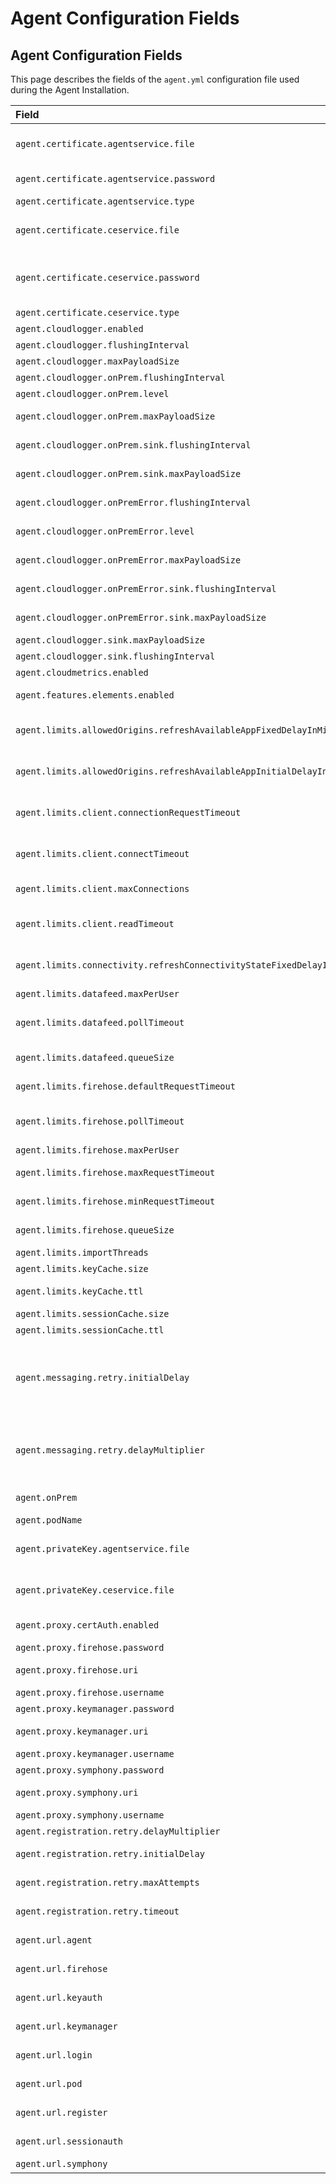 # Agent Configuration Fields

## Agent Configuration Fields

This page describes the fields of the `agent.yml` configuration file used during the Agent Installation.

| Field | Required | Description |
| :--- | :--- | :--- |
| `agent.certificate.agentservice.file` | No | The "agentservice" user certificate file. Either certificate or RSA authentication of the user key must be set for OBO functionality to be available. Default: unset. |
| `agent.certificate.agentservice.password` | No | The "agentservice" user certificate password. Required if the agentservice certificate is set. Default: unset |
| `agent.certificate.agentservice.type` | Yes | The "agentservice" user certificate type. Default: pkcs12. |
| `agent.certificate.ceservice.file` | No | The "ceservice" user certificate file. Either certificate or RSA authentication of the user key must be set for Firehose functionality to be available. Default: unset |
| `agent.certificate.ceservice.password` | Yes if the ceservice certificate is set. | The "ceservice" user certificate password. Default: unset |
| `agent.certificate.ceservice.type` | No | The "agentservice" user certificate type. Default: pkcs12. |
| `agent.cloudlogger.enabled` | No | Indicates whether to enable cloud logging. Default: true |
| `agent.cloudlogger.flushingInterval` | No | The flushing interval of the cloud logger. Default: 5 |
| `agent.cloudlogger.maxPayloadSize` | No | Maximum payload size of the cloud logger. Default: 1 |
| `agent.cloudlogger.onPrem.flushingInterval` | No | The flushing interval of the on-prem cloud log. Default: 5 |
| `agent.cloudlogger.onPrem.level` | No | The log level of the on-prem cloud log. Default: INFO |
| `agent.cloudlogger.onPrem.maxPayloadSize` | No | Maximum payload size of the on-prem cloud log. Default: 1 |
| `agent.cloudlogger.onPrem.sink.flushingInterval` | No | The flushing interval of the on-prem cloud logger sink. Default: 5 |
| `agent.cloudlogger.onPrem.sink.maxPayloadSize` | No | Maximum payload size of the on-prem cloud logger sink. Default: 10 |
| `agent.cloudlogger.onPremError.flushingInterval` | No | The flushing interval of the on-prem cloud error log. Default: 5 |
| `agent.cloudlogger.onPremError.level` | No | The log level of the on-prem cloud error log. Default: WARN |
| `agent.cloudlogger.onPremError.maxPayloadSize` | No | Maximum payload size of the on-prem cloud error log. Default: 1 |
| `agent.cloudlogger.onPremError.sink.flushingInterval` | No | The flushing interval of the on-prem cloud error logger sink. Default: 5 |
| `agent.cloudlogger.onPremError.sink.maxPayloadSize` | No | Maximum payload size of the on-prem cloud error logger sink. Default: 10 |
| `agent.cloudlogger.sink.maxPayloadSize` | No | Maximum payload size of the cloud logger sink. Default: 1 |
| `agent.cloudlogger.sink.flushingInterval` | No | The flushing interval of the cloud logger sink. Default: 5 |
| `agent.cloudmetrics.enabled` | No | Indicates whether to enable cloud metrics. Default: true |
| `agent.features.elements.enabled` | No | Indicates if Symphony Elements are enabled to be sent via Agent Messaging APIs. Default: true. |
| `agent.limits.allowedOrigins.refreshAvailableAppFixedDelayInMillis` | No | The interval between refreshing allowed app origins, in milliseconds. Requires the "agentservice" user to be configured. Default: 60000 |
| `agent.limits.allowedOrigins.refreshAvailableAppInitialDelayInMillis` | No | The initial delay before fetching allowed app origins, in millisecods. Requires the "agentservice" user to be configured. Default: 10000 |
| `agent.limits.client.connectionRequestTimeout` | No | The timeout used when requesting a connection from the connection manager, in milliseconds. A value of zero is interpreted as an infinite timeout. Default: 32000 |
| `agent.limits.client.connectTimeout` | No | The timeout until a connection between the Agent and the pod or key manager is established, in milliseconds. A value of zero is interpreted as infinite timeout. Default: 2000 |
| `agent.limits.client.maxConnections` | No | Maximum number of concurrent HTTP\(s\) connections opened by the Agent. Default: 200. |
| `agent.limits.client.readTimeout` | No | The time the Agent will wait for data from the pod or key manager, in milliseconds. A value of zero is interpreted as infinite timeout. Default: 30000 |
| `agent.limits.connectivity.refreshConnectivityStateFixedDelayInMillis` | No | The time the Agent will wait on startup before trying to check connectivity to the pod or key manager, in millisecods. Default: 30000 |
| `agent.limits.datafeed.maxPerUser` | No | Maximum number of active Datafeeds per user. Default: 5 |
| `agent.limits.datafeed.pollTimeout` | No | The timeout of Datafeed poll requests, in milliseconds. If no messages are available, the Firehose will return HTTP 204 after this timeout is reached. Default: 30000 |
| `agent.limits.datafeed.queueSize` | No | The unread Datafeed messages capacity. Once it is reached, the Datafeed will expire. Default: 250 |
| `agent.limits.firehose.defaultRequestTimeout` | No | The default timeout of Firehose 2 requests, in milliseonds. Default: 5000 |
| `agent.limits.firehose.pollTimeout` | No | The timeout of Firehose poll requests, in milliseconds. If no messages are available, the Firehose will return HTTP 204 after this timeout is reached. Default: 30000 |
| `agent.limits.firehose.maxPerUser` | No | Maximum number of active Firehoses per user. Default: 2 |
| `agent.limits.firehose.maxRequestTimeout` | No | The maximum timeout of Firehose 2 requests, in milliseonds. Default: 20000 |
| `agent.limits.firehose.minRequestTimeout` | No | The minimum timeout of Firehose 2 requests, in milliseonds. Default: 1000 |
| `agent.limits.firehose.queueSize` | No | The unread Firehose messages capacity. Once it is reached, the Firehose will expire. Default: 500 |
| `agent.limits.importThreads` | No | Number of threads to use for message import. Default: 20 |
| `agent.limits.keyCache.size` | No | Maximum number of stream keys to cache. Default: 1000 |
| `agent.limits.keyCache.ttl` | No | Time to live of stream key cache entries, in hours. Default: 72 |
| `agent.limits.sessionCache.size` | No | Maximum number of sessions to cache. Default: 10000 |
| `agent.limits.sessionCache.ttl` | No | Time to live of session cache entries, in hours. Default: 72 |
| `agent.messaging.retry.initialDelay` | No | \(in milliseconds\), the initial time before making the first polling call to check if a message has been correctly ingested. Changing this parameter can increase the load on the backend, is subject to rate limiting, and should only be done in specific scenarios following a discussion with the Symphony team. |
| `agent.messaging.retry.delayMultiplier` | No | \(in milliseconds\), the multiplier between each retry polling calls to check if a message has been ingested. Changing this parameter can increase the load on the backend, is subject to rate limiting, and should only be done in specific scenarios following a discussion with the Symphony team. |
| `agent.onPrem` | No | Indicates whether this is an on-prem or cloud installation. Default: true. |
| `agent.podName` | No | An identifier for the pod \(e.g. the hostname of the pod\). |
| `agent.privateKey.agentservice.file` | No | The "agentservice" user RSA private key file. Either certificate or RSA authentication of the user key must be set for OBO functionality to be available. Default: unset |
| `agent.privateKey.ceservice.file` | No | The "ceservice" user RSA private key file. Either certificate or RSA authentication of the user key must be set for Firehose functionality to be available. Default: unset |
| `agent.proxy.certAuth.enabled` | No | Indicates whether certificate authentication requests should go through the pod proxy. Default: false |
| `agent.proxy.firehose.password` | No | The Firehose proxy password. Default: unset |
| `agent.proxy.firehose.uri` | No | The URI through which to proxy requests to the Firehose. Default: unset |
| `agent.proxy.firehose.username` | No | The Firehose proxy username. Default: unset |
| `agent.proxy.keymanager.password` | No | The key manager proxy password. Default: unset |
| `agent.proxy.keymanager.uri` | No | The URI through which to proxy requests to the key manager. Default: unset |
| `agent.proxy.keymanager.username` | No | The key manager proxy username. Default: unset |
| `agent.proxy.symphony.password` | No | The pod proxy password. Default: unset |
| `agent.proxy.symphony.uri` | No | The URI through which to proxy requests to the pod. Default: unset |
| `agent.proxy.symphony.username` | No | The pod proxy username. Default: unset |
| `agent.registration.retry.delayMultiplier` | No | The delay multiplier rate after aditional failures. Default: 2 |
| `agent.registration.retry.initialDelay` | No | The delay after the first registration failure. Default: 1000ms |
| `agent.registration.retry.maxAttempts` | No | After this number of attempts the process will stop retrying. Default: 5 |
| `agent.registration.retry.timeout` | No | The timeout for all retry processes. After this time the process will stop retrying. Default: 35000ms |
| `agent.url.agent` | No | The URL of the Agent. Used for Agent registration. Default: ${symphonyUrl}/agent |
| `agent.url.firehose` | No | The URL of Firehose 2/ Default: ${symphonyUrl}:8080/firehose-2. |
| `agent.url.keyauth` | No | The URL of certificate-based key manager authentication. Default: ${symphonyUrl}:8444/keyauth |
| `agent.url.keymanager` | No | The URL of the key manager. Default: ${symphonyUrl}/relay |
| `agent.url.login` | No | The URL of web-based login. Default: ${symphonyUrl}/login. |
| `agent.url.pod` | No | The URL of Pod API endpoints. Default: ${symphonyUrl}/pod. |
| `agent.url.register` | Yes | The Agent registration URL. Default: ${symphonyUrl}/appstore/v1/internal/mgmt/agent/register. |
| `agent.url.sessionauth` | No | The URL of certificate-based session authentication. Default: ${symphonyUrl}:8444/sessionauth. |
| `agent.url.symphony` | Yes | The base URL of the Symphony pod. |



